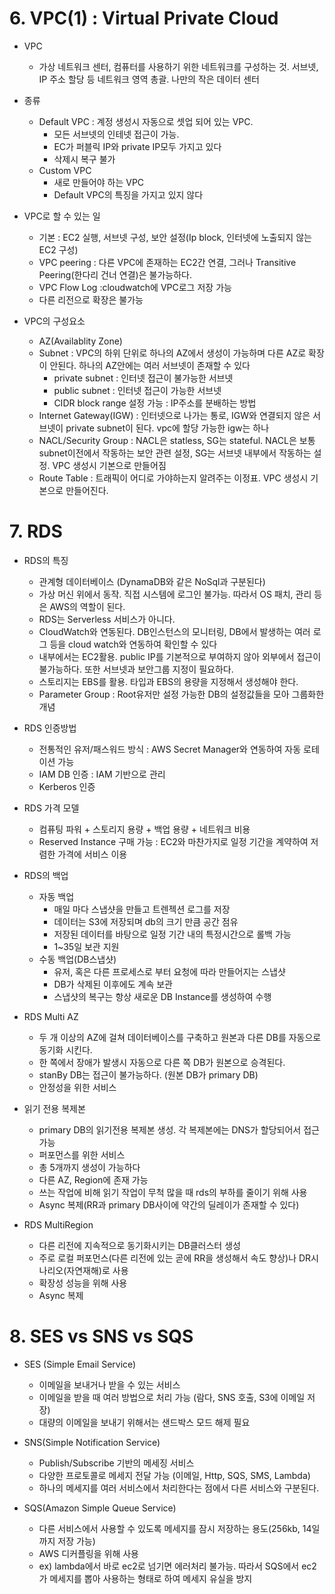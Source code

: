 # 6. VPC(1) : Virtual Private Cloud
* VPC
    * 가상 네트워크 센터, 컴퓨터를 사용하기 위한 네트워크를 구성하는 것. 서브넷, IP 주소 할당 등 네트워크 영역 총괄. 나만의 작은 데이터 센터
* 종류
    * Default VPC : 계정 생성시 자동으로 셋업 되어 있는 VPC. 
        * 모든 서브넷의 인테넷 접근이 가능. 
        * EC가 퍼블릭 IP와 private IP모두 가지고 있다
        * 삭제시 복구 불가
    * Custom VPC
        * 새로 만들어야 하는 VPC
        * Default VPC의 특징을 가지고 있지 않다
        
* VPC로 할 수 있는 일
    * 기본 : EC2 실행, 서브넷 구성, 보안 설정(Ip block, 인터넷에 노출되지 않는 EC2 구성)
    * VPC peering : 다른 VPC에 존재하는 EC2간 연결, 그러나 Transitive Peering(한다리 건너 연결)은 불가능하다.
    * VPC Flow Log :cloudwatch에 VPC로그 저장 가능
    * 다른 리전으로 확장은 불가능

* VPC의 구성요소
    * AZ(Availablity Zone)
    * Subnet : VPC의 하위 단위로 하나의 AZ에서 생성이 가능하며 다른 AZ로 확장이 안된다. 하나의 AZ안에는 여러 서브넷이 존재할 수 있다
        * private subnet : 인터넷 접근이 불가능한 서브넷
        * public subnet : 인터넷 접근이 가능한 서브넷
        * CIDR block range 설정 가능 : IP주소를 분배하는 방법
    * Internet Gateway(IGW) : 인터넷으로 나가는 통로, IGW와 연결되지 않은 서브넷이 private subnet이 된다. vpc에 할당 가능한 igw는 하나
    * NACL/Security Group : NACL은 statless, SG는 stateful. NACL은 보통 subnet이전에서 작동하는 보안 관련 설정, SG는 서브넷 내부에서 작동하는 설정. VPC 생성시 기본으로 만들어짐
    * Route Table : 트래픽이 어디로 가야하는지 알려주는 이정표. VPC 생성시 기본으로 만들어진다.
    
# 7. RDS
* RDS의 특징
    * 관계형 데이터베이스 (DynamaDB와 같은 NoSql과 구분된다)
    * 가상 머신 위에서 동작. 직접 시스템에 로그인 불가능. 따라서 OS 패치, 관리 등은 AWS의 역할이 된다.
    * RDS는 Serverless 서비스가 아니다.
    * CloudWatch와 연동된다. DB인스턴스의 모니터링, DB에서 발생하는 여러 로그 등을 cloud watch와 연동하여 확인할 수 있다
    * 내부에서는 EC2활용. public IP를 기본적으로 부여하지 않아 외부에서 접근이 불가능하다. 또한 서브넷과 보안그룹 지정이 필요하다. 
    * 스토리지는 EBS를 활용. 타입과 EBS의 용량을 지정해서 생성해야 한다. 
    * Parameter Group : Root유저만 설정 가능한 DB의 설정값들을 모아 그룹화한 개념

* RDS 인증방법
    * 전통적인 유저/패스워드 방식 : AWS Secret Manager와 연동하여 자동 로테이션 가능
    * IAM DB 인증 : IAM 기반으로 관리
    * Kerberos 인증
    
* RDS 가격 모델
    * 컴퓨팅 파워 + 스토리지 용량 + 백업 용량 + 네트워크 비용
    * Reserved Instance 구매 가능 : EC2와 마찬가지로 일정 기간을 계약하여 저렴한 가격에 서비스 이용
    
* RDS의 백업
    * 자동 백업
        * 매일 마다 스냅샷을 만들고 트렌젝션 로그를 저장
        * 데이터는 S3에 저장되며 db의 크기 만큼 공간 점유
        * 저장된 데이터를 바탕으로 일정 기간 내의 특정시간으로 롤백 가능
        * 1~35일 보관 지원
    * 수동 백업(DB스냅샷)
        * 유저, 혹은 다른 프로세스로 부터 요청에 따라 만들어지는 스냅샷
        * DB가 삭제된 이후에도 계속 보관
        * 스냅샷의 복구는 항상 새로운 DB Instance를 생성하여 수행
        
* RDS Multi AZ
    * 두 개 이상의 AZ에 걸쳐 데이터베이스를 구축하고 원본과 다른 DB를 자동으로 동기화 시킨다. 
    * 한 쪽에서 장애가 발생시 자동으로 다른 쪽 DB가 원본으로 승격된다.
    * stanBy DB는 접근이 불가능하다. (원본 DB가 primary DB)
    * 안정성을 위한 서비스
    
* 읽기 전용 복제본
    * primary DB의 읽기전용 복제본 생성. 각 복제본에는 DNS가 할당되어서 접근 가능
    * 퍼포먼스를 위한 서비스
    * 총 5개까지 생성이 가능하다
    * 다른 AZ, Region에 존재 가능
    * 쓰는 작업에 비해 읽기 작업이 무척 많을 때 rds의 부하를 줄이기 위해 사용
    * Async 복제(RR과 primary DB사이에 약간의 딜레이가 존재할 수 있다)
    
* RDS MultiRegion
    * 다른 리전에 지속적으로 동기화시키는 DB클러스터 생성
    * 주로 로컬 퍼포먼스(다른 리전에 있는 곧에 RR을 생성해서 속도 향상)나 DR시나리오(자연재해)로 사용
    * 확장성 성능을 위해 사용
    * Async 복제


# 8. SES vs SNS vs SQS
* SES (Simple Email Service)
    * 이메일을 보내거나 받을 수 있는 서비스
    * 이메일을 받을 때 여러 방법으로 처리 가능 (람다, SNS 호출, S3에 이메일 저장)
    * 대량의 이메일을 보내기 위해서는 샌드박스 모드 해제 필요

* SNS(Simple Notification Service)
    * Publish/Subscribe 기반의 메세징 서비스
    * 다양한 프로토콜로 메세지 전달 가능 (이메일, Http, SQS, SMS, Lambda)
    * 하나의 메세지를 여러 서비스에서 처리한다는 점에서 다른 서비스와 구분된다. 
    
* SQS(Amazon Simple Queue Service)
    * 다른 서비스에서 사용할 수 있도록 메세지를 잠시 저장하는 용도(256kb, 14일까지 저장 가능)
    * AWS 디커플링을 위해 사용
    * ex) lambda에서 바로 ec2로 넘기면 에러처리 불가능. 따라서 SQS에서 ec2가 메세지를 뽑아 사용하는 형태로 하여 메세지 유실을 방지
        
    
